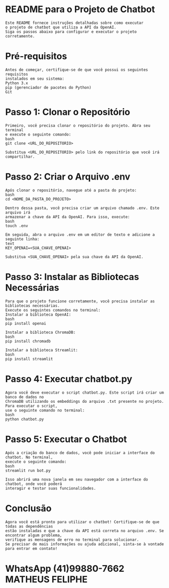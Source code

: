 #                       README para o Projeto de Chatbot
    Este README fornece instruções detalhadas sobre como executar 
    o projeto de chatbot que utiliza a API da OpenAI. 
    Siga os passos abaixo para configurar e executar o projeto corretamente.
#                       Pré-requisitos
    Antes de começar, certifique-se de que você possui os seguintes requisitos 
    instalados em seu sistema:
    Python 3.x
    pip (gerenciador de pacotes do Python)
    Git
#                       Passo 1: Clonar o Repositório
    Primeiro, você precisa clonar o repositório do projeto. Abra seu terminal 
    e execute o seguinte comando:
    bash
    git clone <URL_DO_REPOSITORIO>

    Substitua <URL_DO_REPOSITORIO> pelo link do repositório que você irá compartilhar.
#                       Passo 2: Criar o Arquivo .env
    Após clonar o repositório, navegue até a pasta do projeto:
    bash
    cd <NOME_DA_PASTA_DO_PROJETO>

    Dentro dessa pasta, você precisa criar um arquivo chamado .env. Este arquivo irá 
    armazenar a chave da API da OpenAI. Para isso, execute:
    bash
    touch .env

    Em seguida, abra o arquivo .env em um editor de texto e adicione a seguinte linha:
    text
    KEY_OPENAI=<SUA_CHAVE_OPENAI>

    Substitua <SUA_CHAVE_OPENAI> pela sua chave da API da OpenAI.
#                       Passo 3: Instalar as Bibliotecas Necessárias
    Para que o projeto funcione corretamente, você precisa instalar as bibliotecas necessárias. 
    Execute os seguintes comandos no terminal:
    Instalar a biblioteca OpenAI:
    bash
    pip install openai

    Instalar a biblioteca ChromaDB:
    bash
    pip install chromadb

    Instalar a biblioteca Streamlit:
    bash
    pip install streamlit

#                       Passo 4: Executar chatbot.py
    Agora você deve executar o script chatbot.py. Este script irá criar um banco de dados no 
    ChromaDB utilizando os embeddings do arquivo .txt presente no projeto. Para executar o script, 
    use o seguinte comando no terminal:
    bash
    python chatbot.py

#                       Passo 5: Executar o Chatbot
    Após a criação do banco de dados, você pode iniciar a interface do chatbot. No terminal, 
    execute o seguinte comando:
    bash
    streamlit run bot.py

    Isso abrirá uma nova janela em seu navegador com a interface do chatbot, onde você poderá 
    interagir e testar suas funcionalidades.
#                       Conclusão
    Agora você está pronto para utilizar o chatbot! Certifique-se de que todas as dependências 
    estão instaladas e que a chave da API está correta no arquivo .env. Se encontrar algum problema, 
    verifique as mensagens de erro no terminal para solucionar.
    Se precisar de mais informações ou ajuda adicional, sinta-se à vontade para entrar em contato! 
#    WhatsApp (41)99880-7662 MATHEUS FELIPHE

